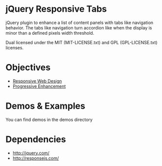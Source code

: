jQuery Responsive Tabs 
==
jQuery plugin to enhance a list of content panels with tabs like navigation behavior. 
The tabs like navigation turn accordion like when the display is minor than a defined pixels width threshold.

Dual licensed under the MIT (MIT-LICENSE.txt) and GPL (GPL-LICENSE.txt) licenses.

Objectives
==
- <a href="http://www.alistapart.com/articles/responsive-web-design/">Responsive Web Design</a>
- <a href="http://en.wikipedia.org/wiki/Progressive_enhancement">Progressive Enhancement</a>

Demos & Examples
==
You can find demos in the demos directory

Dependencies
==
- http://jquery.com/
- http://responsejs.com/
